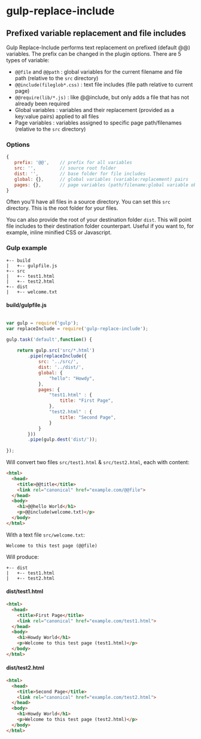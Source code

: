 # gulp-replace-include

## Prefixed variable replacement and file includes

Gulp Replace-Include performs text replacement on prefixed (default @@) variables.
The prefix can be changed in the plugin options.
There are 5 types of variable:

- `@@file` and `@@path` : global variables for the current filename and file path (relative to the `src` directory)
- `@@include(fileglob*.css)` : text file includes (file path relative to current page)
- `@@require(lib/*.js)` : like @@include, but only adds a file that has not already been required
- Global variables : variables and their replacement (provided as a key:value pairs) applied to all files
- Page variables : variables assigned to specific page path/filenames (relative to the `src` directory)

### Options

```javascript
{
   prefix: '@@',    // prefix for all variables
   src: '',         // source root folder
   dist: '',        // base folder for file includes
   global: {},      // global variables (variable:replacement) pairs
   pages: {},       // page variables (path/filename:global variable object) pairs
}
```

Often you'll have all files in a source directory. You can set this `src` directory. This is the root folder for your files.

You can also provide the root of your destination folder `dist`.
This will point file includes to their destination folder counterpart.
Useful if you want to, for example, inline minified CSS or Javascript.


### Gulp example

```
+-- build
|   +-- gulpfile.js
+-- src
|   +-- test1.html
|   +-- test2.html
+-- dist
|   +-- welcome.txt
```

#### build/gulpfile.js

```javascript

var gulp = require('gulp');
var replaceInclude = require('gulp-replace-include');

gulp.task('default',function() {
	
	return gulp.src('src/*.html')
		.pipe(replaceInclude({
			src: '../src/',
			dist: '../dist/',
			global: {
				"hello": "Howdy",
			},
			pages: {
				"test1.html" : {
					title: "First Page",
				},
				"test2.html" : {
					title: "Second Page",
				}
			}
		}))
		.pipe(gulp.dest('dist/'));
	
});
```

Will convert two files `src/test1.html` & `src/test2.html`, each with content:

```html
<html>
  <head>
    <title>@@title</title>
    <link rel="canonical" href="example.com/@@file">
  </head>
  <body>
    <h1>@@hello World</h1>
	<p>@@include(welcome.txt)</p>
  </body>
</html>
```

With a text file `src/welcome.txt`:

```text
Welcome to this test page (@@file)
```

Will produce:

```
+-- dist
|   +-- test1.html
|   +-- test2.html
```

#### dist/test1.html

```html
<html>
  <head>
    <title>First Page</title>
    <link rel="canonical" href="example.com/test1.html">
  </head>
  <body>
    <h1>Howdy World</h1>
	<p>Welcome to this test page (test1.html)</p>
  </body>
</html>
```


#### dist/test2.html
```html
<html>
  <head>
    <title>Second Page</title>
    <link rel="canonical" href="example.com/test2.html">
  </head>
  <body>
    <h1>Howdy World</h1>
	<p>Welcome to this test page (test2.html)</p>
  </body>
</html>
```

